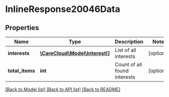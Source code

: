 # InlineResponse20046Data

## Properties
Name | Type | Description | Notes
------------ | ------------- | ------------- | -------------
**interests** | [**\CareCloud\Model\Interest[]**](Interest.md) | List of all interests | [optional] 
**total_items** | **int** | Count of all found interests | [optional] 

[[Back to Model list]](../../README.md#documentation-for-models) [[Back to API list]](../../README.md#documentation-for-api-endpoints) [[Back to README]](../../README.md)

